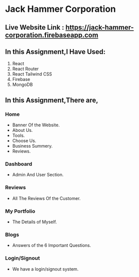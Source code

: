 # Jack Hammer Corporation

## Live Website Link : https://jack-hammer-corporation.firebaseapp.com

## **In this Assignment,I Have Used:**

1. React
2. React Router
3. React Tailwind CSS
4. Firebase
5. MongoDB

## **In this Assignment,There are,**

### Home

- Banner Of the Website.
- About Us.
- Tools.
- Choose Us.
- Business Summery.
- Reviews.

### Dashboard

- Admin And User Section.

### Reviews

- All The Reviews Of the Customer.

### My Portfolio

- The Details of Myself.

### Blogs

- Answers of the 6 Important Questions.

### Login/Signout

- We have a login/signout system.
